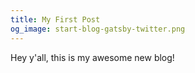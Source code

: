 ```yaml
---
title: My First Post
og_image: start-blog-gatsby-twitter.png
---
```


Hey y'all, this is my awesome new blog!

